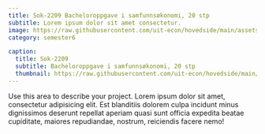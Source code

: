 ```yaml
---
title: Sok-2209 Bacheloroppgave i samfunnsøkonomi, 20 stp
subtitle: Lorem ipsum dolor sit amet consectetur.
image: https://raw.githubusercontent.com/uit-econ/hovedside/main/assets/img/writing.jpg
category: semester6

caption:
  title: Sok-2209
  subtitle: Bacheloroppgave i samfunnsøkonomi, 20 stp
  thumbnail: https://raw.githubusercontent.com/uit-econ/hovedside/main/assets/img/writing.jpg
---
```

Use this area to describe your project. Lorem ipsum dolor sit amet, consectetur adipisicing elit. Est blanditiis dolorem culpa incidunt minus dignissimos deserunt repellat aperiam quasi sunt officia expedita beatae cupiditate, maiores repudiandae, nostrum, reiciendis facere nemo!


